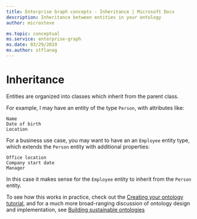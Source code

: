 ```yaml
---
title: Enterprise Graph concepts - Inheritance | Microsoft Docs
description: Inheritance between entities in your ontology
author: microsteve

ms.topic: conceptual
ms.service: enterprise-graph 
ms.date: 03/29/2019
ms.author: stflanag
---
```

# Inheritance

Entities are organized into classes which inherit from the parent class.

For example, I may have an entity of the type ```Person```, with attributes like:

```
Name
Date of birth
Location
```

For a business use case, you may want to have an an ```Employee``` entity type, which extends the ```Person``` entity with additional properties:

```
Office location
Company start date
Manager
```

In this case it makes sense for the ```Employee``` entity to inherit from the ```Person``` entity. 

To see how this works in practice, check out the [Creating your ontology tutorial](../creating_your_ontology.md), and for a much more broad-ranging discussion of ontology design and implementation, see [Building sustainable ontologies](../ontology-best-practices.md)